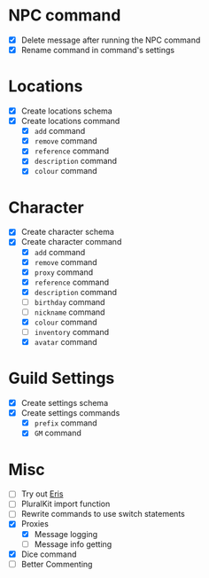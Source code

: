 # NPC command
- [x] Delete message after running the NPC command
- [x] Rename command in command's settings

# Locations
- [x] Create locations schema
- [x] Create locations command
  - [x] `add` command
  - [x] `remove` command
  - [x] `reference` command
  - [x] `description` command
  - [x] `colour` command

# Character
- [x] Create character schema
- [x] Create character command
  - [x] `add` command
  - [x] `remove` command
  - [x] `proxy` command
  - [x] `reference` command
  - [x] `description` command
  - [ ] `birthday` command
  - [ ] `nickname` command
  - [x] `colour` command
  - [ ] `inventory` command
  - [x] `avatar` command

# Guild Settings
- [x] Create settings schema
- [x] Create settings commands
  - [x] `prefix` command
  - [x] `GM` command

# Misc
- [ ] Try out [Eris](https://abal.moe/Eris/)
- [ ] PluralKit import function
- [ ] Rewrite commands to use switch statements
- [x] Proxies
  - [x] Message logging
  - [ ] Message info getting
- [x] Dice command
- [ ] Better Commenting
